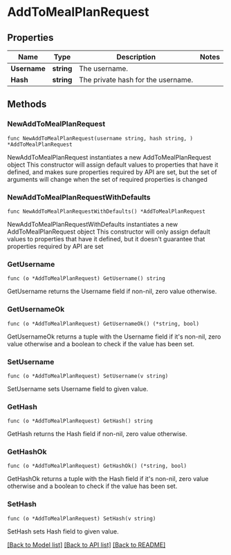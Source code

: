 # AddToMealPlanRequest

## Properties

Name | Type | Description | Notes
------------ | ------------- | ------------- | -------------
**Username** | **string** | The username. | 
**Hash** | **string** | The private hash for the username. | 

## Methods

### NewAddToMealPlanRequest

`func NewAddToMealPlanRequest(username string, hash string, ) *AddToMealPlanRequest`

NewAddToMealPlanRequest instantiates a new AddToMealPlanRequest object
This constructor will assign default values to properties that have it defined,
and makes sure properties required by API are set, but the set of arguments
will change when the set of required properties is changed

### NewAddToMealPlanRequestWithDefaults

`func NewAddToMealPlanRequestWithDefaults() *AddToMealPlanRequest`

NewAddToMealPlanRequestWithDefaults instantiates a new AddToMealPlanRequest object
This constructor will only assign default values to properties that have it defined,
but it doesn't guarantee that properties required by API are set

### GetUsername

`func (o *AddToMealPlanRequest) GetUsername() string`

GetUsername returns the Username field if non-nil, zero value otherwise.

### GetUsernameOk

`func (o *AddToMealPlanRequest) GetUsernameOk() (*string, bool)`

GetUsernameOk returns a tuple with the Username field if it's non-nil, zero value otherwise
and a boolean to check if the value has been set.

### SetUsername

`func (o *AddToMealPlanRequest) SetUsername(v string)`

SetUsername sets Username field to given value.


### GetHash

`func (o *AddToMealPlanRequest) GetHash() string`

GetHash returns the Hash field if non-nil, zero value otherwise.

### GetHashOk

`func (o *AddToMealPlanRequest) GetHashOk() (*string, bool)`

GetHashOk returns a tuple with the Hash field if it's non-nil, zero value otherwise
and a boolean to check if the value has been set.

### SetHash

`func (o *AddToMealPlanRequest) SetHash(v string)`

SetHash sets Hash field to given value.



[[Back to Model list]](../README.md#documentation-for-models) [[Back to API list]](../README.md#documentation-for-api-endpoints) [[Back to README]](../README.md)


